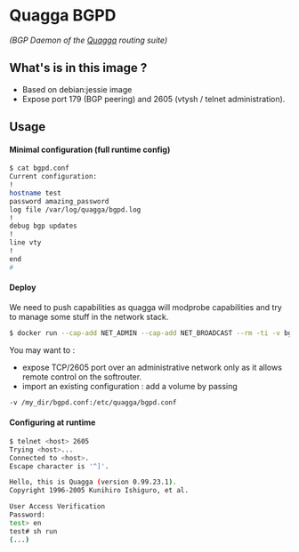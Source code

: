 # Quagga BGPD
*(BGP Daemon of the [Quagga] routing suite)*

## What's is in this image ? 

 - Based on debian:jessie image
 - Expose port 179 (BGP peering) and 2605 (vtysh / telnet administration). 

## Usage 

#### Minimal configuration (full runtime config) 

```sh
$ cat bgpd.conf 
Current configuration:
!
hostname test
password amazing_password
log file /var/log/quagga/bgpd.log
!
debug bgp updates
!
line vty
!
end
#
```

#### Deploy

We need to push capabilities as quagga will modprobe capabilities and try to manage some stuff in the network stack. 

```sh
$ docker run --cap-add NET_ADMIN --cap-add NET_BROADCAST --rm -ti -v bgpd.conf:/etc/quagga/bgpd.conf -p 2605:2605 -p 179:179 pierrecdn/quagga-bgpd
```

You may want to : 
* expose TCP/2605 port over an administrative network only as it allows remote control on the softrouter. 
* import an existing configuration : add a volume by passing 

```sh
-v /my_dir/bgpd.conf:/etc/quagga/bgpd.conf
```

#### Configuring at runtime

```sh
$ telnet <host> 2605
Trying <host>...
Connected to <host>.
Escape character is '^]'.

Hello, this is Quagga (version 0.99.23.1).
Copyright 1996-2005 Kunihiro Ishiguro, et al.

User Access Verification
Password: 
test> en
test# sh run 
(...)
```

[Quagga]:http://www.nongnu.org/quagga/

